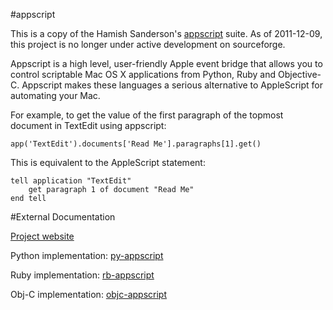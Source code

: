 #appscript

This is a copy of the Hamish Sanderson's [appscript](http://sourceforge.net/projects/appscript/) suite.  As of 2011-12-09, this project is no longer under active development on sourceforge.

Appscript is a high level, user-friendly Apple event bridge that allows you to control scriptable Mac OS X applications from Python, Ruby and Objective-C. Appscript makes these languages a serious alternative to AppleScript for automating your Mac.

For example, to get the value of the first paragraph of the topmost document in TextEdit using appscript:

	app('TextEdit').documents['Read Me'].paragraphs[1].get()

This is equivalent to the AppleScript statement:

	tell application "TextEdit"
    	get paragraph 1 of document "Read Me"
	end tell

#External Documentation

[Project website](http://appscript.sourceforge.net/)

Python implementation: [py-appscript](http://appscript.sourceforge.net/py-appscript/index.html)

Ruby implementation: [rb-appscript](http://appscript.sourceforge.net/rb-appscript/index.html)

Obj-C implementation: [objc-appscript](http://appscript.sourceforge.net/objc-appscript/index.html)
 


